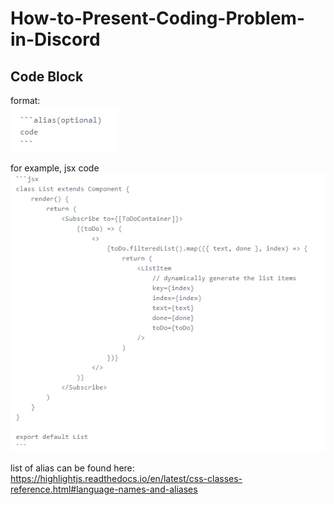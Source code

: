 # How-to-Present-Coding-Problem-in-Discord

## Code Block

format:  
![](./img/format.png)

for example, jsx code  
![](./img/jsx.png)

list of alias can be found here:   
https://highlightjs.readthedocs.io/en/latest/css-classes-reference.html#language-names-and-aliases
